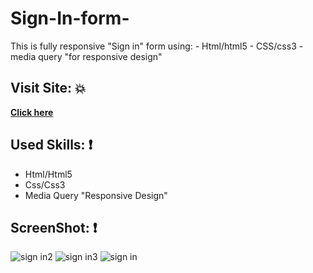 # Sign-In-form-
This is fully responsive "Sign in" form using: - Html/html5 - CSS/css3 -media query "for responsive design"

 ## Visit Site: :boom:
 
 **[Click here](https://aseelalnajar2001.github.io/Sign-In-Form/.)**


## Used Skills: :exclamation:
- Html/Html5
- Css/Css3
- Media Query "Responsive Design"

## ScreenShot: :exclamation:
![sign in2](https://user-images.githubusercontent.com/63051374/111902468-441c9600-8a46-11eb-8865-3a9b97057b16.png)
![sign in3](https://user-images.githubusercontent.com/63051374/111902473-4848b380-8a46-11eb-89a6-4bc2a6dbac0e.png)
![sign in](https://user-images.githubusercontent.com/63051374/111902475-4979e080-8a46-11eb-860b-494a01b02128.png)
